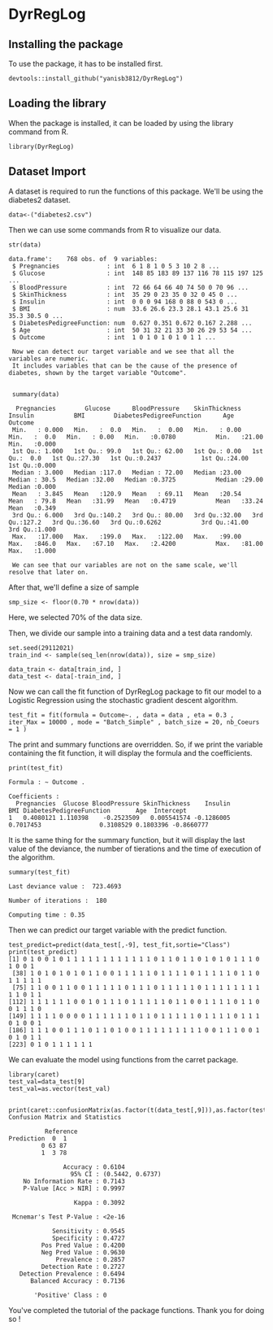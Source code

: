# DyrRegLog

## Installing the package
To use the package, it has to be installed first.

```
devtools::install_github("yanisb3812/DyrRegLog")
```

## Loading the library
When the package is installed, it can be loaded by using the library command from R.

```
library(DyrRegLog)
```

## Dataset Import

A dataset is required to run the functions of this package. We'll be using the diabetes2 dataset.

```
data<-("diabetes2.csv")
```

Then we can use some commands from R to visualize our data.

```
str(data)

data.frame':	768 obs. of  9 variables:
 $ Pregnancies             : int  6 1 8 1 0 5 3 10 2 8 ...
 $ Glucose                 : int  148 85 183 89 137 116 78 115 197 125 ...
 $ BloodPressure           : int  72 66 64 66 40 74 50 0 70 96 ...
 $ SkinThickness           : int  35 29 0 23 35 0 32 0 45 0 ...
 $ Insulin                 : int  0 0 0 94 168 0 88 0 543 0 ...
 $ BMI                     : num  33.6 26.6 23.3 28.1 43.1 25.6 31 35.3 30.5 0 ...
 $ DiabetesPedigreeFunction: num  0.627 0.351 0.672 0.167 2.288 ...
 $ Age                     : int  50 31 32 21 33 30 26 29 53 54 ...
 $ Outcome                 : int  1 0 1 0 1 0 1 0 1 1 ...
 
 Now we can detect our target variable and we see that all the variables are numeric.
 It includes variables that can be the cause of the presence of diabetes, shown by the target variable "Outcome".
 
 
 summary(data)
 
  Pregnancies        Glucose      BloodPressure    SkinThickness      Insulin           BMI        DiabetesPedigreeFunction      Age           Outcome     
 Min.   : 0.000   Min.   :  0.0   Min.   :  0.00   Min.   : 0.00   Min.   :  0.0   Min.   : 0.00   Min.   :0.0780           Min.   :21.00   Min.   :0.000  
 1st Qu.: 1.000   1st Qu.: 99.0   1st Qu.: 62.00   1st Qu.: 0.00   1st Qu.:  0.0   1st Qu.:27.30   1st Qu.:0.2437           1st Qu.:24.00   1st Qu.:0.000  
 Median : 3.000   Median :117.0   Median : 72.00   Median :23.00   Median : 30.5   Median :32.00   Median :0.3725           Median :29.00   Median :0.000  
 Mean   : 3.845   Mean   :120.9   Mean   : 69.11   Mean   :20.54   Mean   : 79.8   Mean   :31.99   Mean   :0.4719           Mean   :33.24   Mean   :0.349  
 3rd Qu.: 6.000   3rd Qu.:140.2   3rd Qu.: 80.00   3rd Qu.:32.00   3rd Qu.:127.2   3rd Qu.:36.60   3rd Qu.:0.6262           3rd Qu.:41.00   3rd Qu.:1.000  
 Max.   :17.000   Max.   :199.0   Max.   :122.00   Max.   :99.00   Max.   :846.0   Max.   :67.10   Max.   :2.4200           Max.   :81.00   Max.   :1.000
 
 We can see that our variables are not on the same scale, we'll resolve that later on.
 ```
 After that, we'll define a size of sample
 
 ```
 smp_size <- floor(0.70 * nrow(data))
 ```
 Here, we selected 70% of the data size.
 
 Then, we divide our sample into a training data and a test data randomly.
 
 ```
 set.seed(29112021)
 train_ind <- sample(seq_len(nrow(data)), size = smp_size)

 data_train <- data[train_ind, ]
 data_test <- data[-train_ind, ]
 ```

Now we can call the fit function of DyrRegLog package to fit our model to a Logistic Regression using the stochastic gradient descent algorithm.
```
test_fit = fit(formula = Outcome~. , data = data , eta = 0.3 , iter_Max = 10000 , mode = "Batch_Simple" , batch_size = 20, nb_Coeurs = 1 )
```

The print and summary functions are overridden.
So, if we print the variable containing the fit function, it will display the formula and the coefficients.
```
print(test_fit)

Formula : ~ Outcome . 

Coefficients : 
  Pregnancies  Glucose BloodPressure SkinThickness    Insulin       BMI DiabetesPedigreeFunction       Age  Intercept
1   0.4080121 1.110398    -0.2523509   0.005541574 -0.1286005 0.7017453                0.3108529 0.1803396 -0.8660777
```
It is the same thing for the summary function, but it will display the last value of 
the deviance, the number of tierations and the time of execution of the algorithm.
```
summary(test_fit)

Last deviance value :  723.4693 

Number of iterations :  180 

Computing time : 0.35
```

Then we can predict our target variable with the predict function.
```
test_predict=predict(data_test[,-9], test_fit,sortie="Class")
print(test_predict)
[1] 0 1 0 0 1 0 1 1 1 1 1 1 1 1 1 1 1 1 0 1 1 0 1 1 0 1 0 1 0 1 1 1 0 1 0 0 1
 [38] 1 0 1 0 1 0 1 0 1 1 0 0 1 1 1 1 1 0 1 1 1 1 0 1 1 1 1 1 0 1 1 0 1 1 1 1 1
 [75] 1 1 0 0 1 1 0 0 1 1 1 1 1 0 1 1 1 0 1 1 1 1 1 0 1 1 1 1 1 1 1 1 1 1 0 1 1
[112] 1 1 1 1 1 1 0 0 1 0 1 1 1 0 1 1 1 1 1 0 1 1 0 0 1 1 1 1 0 1 1 0 0 1 1 1 0
[149] 1 1 1 1 0 0 0 0 1 1 1 1 1 1 0 1 1 0 1 1 1 1 1 0 1 1 1 1 0 1 1 1 0 1 0 0 1
[186] 1 1 1 0 0 1 1 1 0 1 1 0 1 0 0 1 1 1 1 1 1 1 1 1 0 0 1 1 1 0 0 1 0 1 0 1 1
[223] 0 1 0 1 1 1 1 1 1
```
We can evaluate the model using functions from the carret package.

```
library(caret)
test_val=data_test[9]
test_val=as.vector(test_val)


print(caret::confusionMatrix(as.factor(t(data_test[,9])),as.factor(test_predict)))
Confusion Matrix and Statistics

          Reference
Prediction  0  1
         0 63 87
         1  3 78
                                          
               Accuracy : 0.6104          
                 95% CI : (0.5442, 0.6737)
    No Information Rate : 0.7143          
    P-Value [Acc > NIR] : 0.9997          
                                          
                  Kappa : 0.3092          
                                          
 Mcnemar's Test P-Value : <2e-16          
                                          
            Sensitivity : 0.9545          
            Specificity : 0.4727          
         Pos Pred Value : 0.4200          
         Neg Pred Value : 0.9630          
             Prevalence : 0.2857          
         Detection Rate : 0.2727          
   Detection Prevalence : 0.6494          
      Balanced Accuracy : 0.7136          
                                          
       'Positive' Class : 0  
```

You've completed  the tutorial of the package functions. 
Thank you for doing so !

